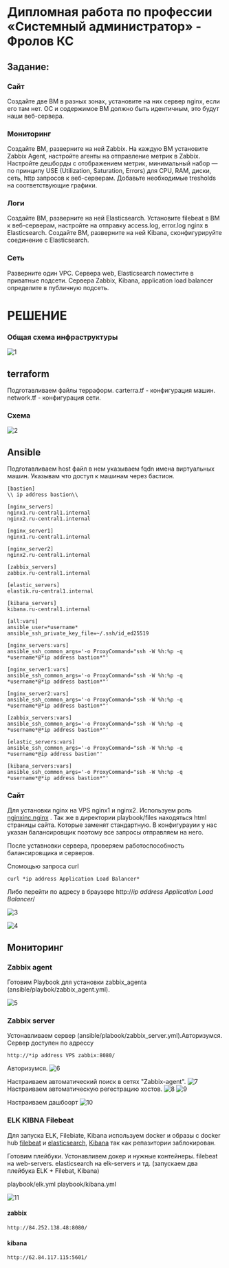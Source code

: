 # Дипломная работа по профессии «Системный администратор» - Фролов КС

## Задание: 

### Сайт
Создайте две ВМ в разных зонах, установите на них сервер nginx, если его там нет. ОС и содержимое ВМ должно быть идентичным, это будут наши веб-сервера.

### Мониторинг
Создайте ВМ, разверните на ней Zabbix. На каждую ВМ установите Zabbix Agent, настройте агенты на отправление метрик в Zabbix.
Настройте дешборды с отображением метрик, минимальный набор — по принципу USE (Utilization, Saturation, Errors) для CPU, RAM, диски, сеть, http запросов к веб-серверам. Добавьте необходимые tresholds на соответствующие графики.

### Логи
Cоздайте ВМ, разверните на ней Elasticsearch. Установите filebeat в ВМ к веб-серверам, настройте на отправку access.log, error.log nginx в Elasticsearch.
Создайте ВМ, разверните на ней Kibana, сконфигурируйте соединение с Elasticsearch.

### Сеть
Разверните один VPC. Сервера web, Elasticsearch поместите в приватные подсети. Сервера Zabbix, Kibana, application load balancer определите в публичную подсеть.

# РЕШЕНИЕ 

### Общая схема инфраструктуры 

![1](scrn/dip.png)

## terraform 

Подготавливаем файлы терраформ. carterra.tf - конфигурация машин. network.tf - конфигурация сети. 

### Схема  

![2](scrn/sub.png)


## Ansible 

Подготавливаем host файл в нем указываем fqdn имена виртуальных машин. Указывам что доступ к машинам через бастион.

```
[bastion]
\\ ip address bastion\\

[nginx_servers]
nginx1.ru-central1.internal
nginx2.ru-central1.internal

[nginx_server1]
nginx1.ru-central1.internal

[nginx_server2]
nginx2.ru-central1.internal

[zabbix_servers]
zabbix.ru-central1.internal

[elastic_servers]
elastik.ru-central1.internal

[kibana_servers]
kibana.ru-central1.internal

[all:vars]
ansible_user=*username*
ansible_ssh_private_key_file=~/.ssh/id_ed25519

[nginx_servers:vars]
ansible_ssh_common_args='-o ProxyCommand="ssh -W %h:%p -q *username*@*ip address bastion*"'

[nginx_server1:vars]
ansible_ssh_common_args='-o ProxyCommand="ssh -W %h:%p -q *username*@*ip address bastion*"'

[nginx_server2:vars]
ansible_ssh_common_args='-o ProxyCommand="ssh -W %h:%p -q *username*@*ip address bastion*"'

[zabbix_servers:vars]
ansible_ssh_common_args='-o ProxyCommand="ssh -W %h:%p -q *username*@*ip address bastion*"'

[elastic_servers:vars]
ansible_ssh_common_args='-o ProxyCommand="ssh -W %h:%p -q *username*@ip address bastion"'

[kibana_servers:vars]
ansible_ssh_common_args='-o ProxyCommand="ssh -W %h:%p -q *username*@*ip address bastion*"'
```

### Сайт 

Для установки nginx на VPS nginx1 и nginx2. Используем роль [nginxinc.nginx](https://galaxy.ansible.com/ui/standalone/roles/nginxinc/nginx/ "Ссылка на официальную роль") . Так же в директории playbook/files находяться html страницы сайта. Которые заменят стандартную. В конфигурауии у нас указан балансировщик поэтому все запросы отправляем на него. 

После уставновки сервера, проверяем работоспособность балансировщика и серверов.

Спомощью запроса curl 

```
curl *ip address Application Load Balancer*
```

Либо перейти по адресу в браузере http://*ip address Application Load Balancer*/

![3](scrn/curl1.png)

![4](scrn/curl2.png)


## Мониторинг

### Zabbix agent

Готовим Playbook для установки zabbix_agenta (ansible/playbok/zabbix_agent.yml). 

![5](scrn/zab1.png)

### Zabbix server

Устонавливаем сервер (ansible/plabook/zabbix_server.yml).Авторизумся. 
Сервер доступен по адрессу

```
http://*ip address VPS zabbix:8080/
```
Авторизумся.
![6](scrn/zb2.png)

Настраиваем автоматический поиск в сетях "Zabbix-agent".
![7](scrn/zb4.png)
Настраиваем автоматическую регестрацию хостов.
![8](scrn/zb5.png)
![9](scrn/zb3.png)

Настраиваем дашбоорт 
![10](scrn/zb6.png)


### ELK KIBNA Filebeat


Для запуска ELK, Filebiate, Kibana используем docker и образы c docker hub  [filebeat](https://hub.docker.com/r/elastic/filebeat) и [elasticsearch](https://hub.docker.com/r/elastic/elasticsearch), [Kibana](https://hub.docker.com/_/kibana) так как репазитории заблокирован. 

Готовим плейбуки. Устонавливем докер и нужные контейнеры. filebeat на web-servers. elasticsearch на elk-servers и тд. (запускаем два плейбука ELK + Filebat, Kibana)

playbook/elk.yml
playbook/kibana.yml 


![11](scrn/kibana.png)


#### zabbix
```
http://84.252.138.48:8080/
```

#### kibana
```
http://62.84.117.115:5601/
```